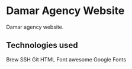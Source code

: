 # Damar Agency Website

Damar agency website.

## Technologies used

Brew
SSH
Git
HTML
Font awesome
Google Fonts
